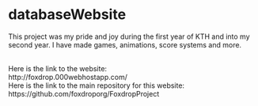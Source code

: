 # databaseWebsite
This project was my pride and joy during the first year of KTH and into my second year. I have made games, animations, score systems and more. 

<br>
Here is the link to the website: <br>
http://foxdrop.000webhostapp.com/
<br>
Here is the link to the main repository for this website:<br>
https://github.com/foxdroporg/FoxdropProject
